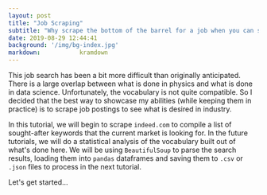 ```yaml
---
layout: post
title: "Job Scraping"
subtitle: "Why scrape the bottom of the barrel for a job when you can scrape the web for a job!"
date: 2019-08-29 12:44:41
background: '/img/bg-index.jpg'
markdown:           kramdown
---
```


This job search has been a bit more difficult than originally anticipated. There is a large overlap between what is done in physics and what is done in data science. Unfortunately,
the vocabulary is not quite compatible. So I decided that the best way to showcase my abilities (while keeping them in practice) 
is to scrape job postings to see what is desired in industry. 

In this tutorial, we will begin to scrape `indeed.com` to compile a list of sought-after keywords that the current market is looking for. In the future tutorials, we will do a statistical
analysis of the vocabulary built out of what's done here. We will be using `BeautifulSoup` to parse the search results, loading them into `pandas` dataframes and saving them to `.csv` or `.json` files to process in the next tutorial.

Let's get started...
